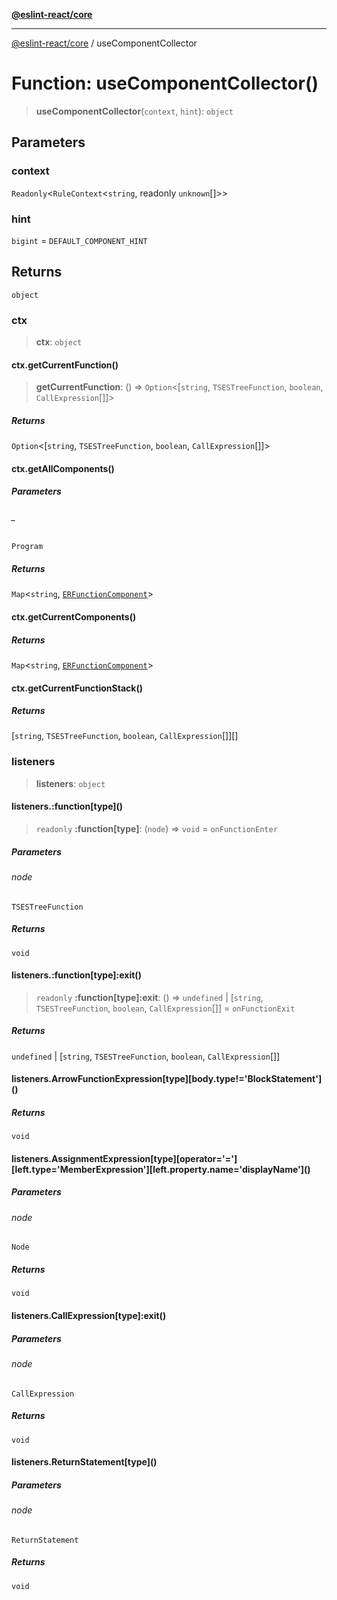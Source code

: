 [**@eslint-react/core**](../README.md)

***

[@eslint-react/core](../README.md) / useComponentCollector

# Function: useComponentCollector()

> **useComponentCollector**(`context`, `hint`): `object`

## Parameters

### context

`Readonly`\<`RuleContext`\<`string`, readonly `unknown`[]\>\>

### hint

`bigint` = `DEFAULT_COMPONENT_HINT`

## Returns

`object`

### ctx

> **ctx**: `object`

#### ctx.getCurrentFunction()

> **getCurrentFunction**: () => `Option`\<\[`string`, `TSESTreeFunction`, `boolean`, `CallExpression`[]\]\>

##### Returns

`Option`\<\[`string`, `TSESTreeFunction`, `boolean`, `CallExpression`[]\]\>

#### ctx.getAllComponents()

##### Parameters

###### \_

`Program`

##### Returns

`Map`\<`string`, [`ERFunctionComponent`](../interfaces/ERFunctionComponent.md)\>

#### ctx.getCurrentComponents()

##### Returns

`Map`\<`string`, [`ERFunctionComponent`](../interfaces/ERFunctionComponent.md)\>

#### ctx.getCurrentFunctionStack()

##### Returns

\[`string`, `TSESTreeFunction`, `boolean`, `CallExpression`[]\][]

### listeners

> **listeners**: `object`

#### listeners.:function\[type\]()

> `readonly` **:function\[type\]**: (`node`) => `void` = `onFunctionEnter`

##### Parameters

###### node

`TSESTreeFunction`

##### Returns

`void`

#### listeners.:function\[type\]:exit()

> `readonly` **:function\[type\]:exit**: () => `undefined` \| \[`string`, `TSESTreeFunction`, `boolean`, `CallExpression`[]\] = `onFunctionExit`

##### Returns

`undefined` \| \[`string`, `TSESTreeFunction`, `boolean`, `CallExpression`[]\]

#### listeners.ArrowFunctionExpression\[type\]\[body.type!='BlockStatement'\]()

##### Returns

`void`

#### listeners.AssignmentExpression\[type\]\[operator='='\]\[left.type='MemberExpression'\]\[left.property.name='displayName'\]()

##### Parameters

###### node

`Node`

##### Returns

`void`

#### listeners.CallExpression\[type\]:exit()

##### Parameters

###### node

`CallExpression`

##### Returns

`void`

#### listeners.ReturnStatement\[type\]()

##### Parameters

###### node

`ReturnStatement`

##### Returns

`void`
